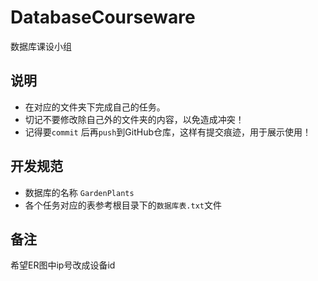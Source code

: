 # DatabaseCourseware
数据库课设小组
## 说明
- 在对应的文件夹下完成自己的任务。
- 切记不要修改除自己外的文件夹的内容，以免造成冲突！
- 记得要`commit` 后再`push`到GitHub仓库，这样有提交痕迹，用于展示使用！

## 开发规范
- 数据库的名称 `GardenPlants`
- 各个任务对应的表参考根目录下的`数据库表.txt`文件


## 备注
希望ER图中ip号改成设备id
